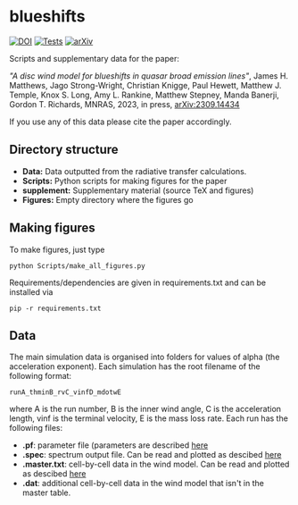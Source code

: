 # blueshifts
[![DOI](https://zenodo.org/badge/694044692.svg)](https://zenodo.org/badge/latestdoi/694044692)
[![Tests](https://github.com/jhmatthews/blueshifts/actions/workflows/test_figures.yml/badge.svg)](https://github.com/jhmatthews/blueshifts/actions/workflows/test_figures.yml)
[![arXiv](https://img.shields.io/badge/arXiv-2309.14434-b31b1b.svg)](http://arxiv.org/abs/2309.14434)

Scripts and supplementary data for the paper: 

_"A disc wind model for blueshifts in quasar broad emission lines"_, James H. Matthews, Jago Strong-Wright, Christian Knigge, Paul Hewett, Matthew J. Temple, Knox S. Long, Amy L. Rankine, Matthew Stepney, Manda Banerji, Gordon T. Richards, MNRAS, 2023, in press, [arXiv:2309.14434](http://arxiv.org/abs/2309.14434)

If you use any of this data please cite the paper accordingly. 

## Directory structure 

* **Data:** Data outputted from the radiative transfer calculations. 
* **Scripts:** Python scripts for making figures for the paper
* **supplement:** Supplementary material (source TeX and figures)
* **Figures:** Empty directory where the figures go
  
## Making figures 

To make figures, just type
```
python Scripts/make_all_figures.py
```

Requirements/dependencies are given in requirements.txt and can be installed via 

```
pip -r requirements.txt
```

## Data
The main simulation data is organised into folders for values of alpha (the acceleration exponent). Each simulation has the root filename of the following format:
```
runA_thminB_rvC_vinfD_mdotwE
```
where A is the run number, B is the inner wind angle, C is the acceleration length, vinf is the terminal velocity, E is the mass loss rate. Each run has the following files:

* **.pf**: parameter file (parameters are described [here](agnwinds.readthedocs.io/en/dev)
* **.spec**: spectrum output file. Can be read and plotted as descibed [here](https://agnwinds.readthedocs.io/en/dev/plotting/plot_spectrum.html)
* **.master.txt**: cell-by-cell data in the wind model. Can be read and plotted as descibed [here](https://agnwinds.readthedocs.io/en/dev/plotting/plot_wind.html)
* **.dat**: additional cell-by-cell data in the wind model that isn't in the master table.
